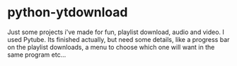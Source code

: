 # python-ytdownload
Just some projects i've made for fun, playlist download, audio and video.
I used Pytube. Its finished actually, but need some details, like a progress bar on the playlist downloads, a menu to choose which one will want in the same program etc...
